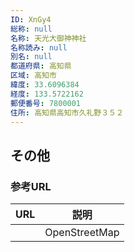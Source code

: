 ```yaml
---
ID: XnGy4
総称: null
名称: 天光大御神神社
名称読み: null
別名: null
都道府県: 高知県
区域: 高知市
緯度: 33.6096384
経度: 133.5722162
郵便番号: 7800001
住所: 高知県高知市久礼野３５２
---
```


## その他

### 参考URL

| URL | 説明          |
| --- | ------------- |
|     | OpenStreetMap |
